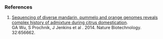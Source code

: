 ### References

1.  [Sequencing of diverse mandarin, pummelo and orange genomes reveals
    complex history of admixture during citrus
    domestication](http://europepmc.org/abstract/MED/24908277).\
    GA Wu, S Prochnik, J Jenkins et al . 2014. Nature Biotechnology.
    32:656662.
